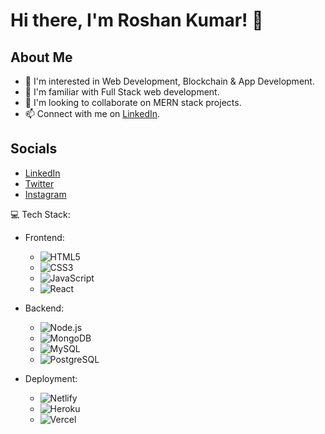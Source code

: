 # Hi there, I'm Roshan Kumar! 👋

## About Me
- 👀 I'm interested in Web Development, Blockchain & App Development.
- 🌱 I'm familiar with Full Stack web development.
- 💞️ I'm looking to collaborate on MERN stack projects.
- 📫 Connect with me on [LinkedIn](https://www.linkedin.com/in/yasshu/).

## Socials
- [LinkedIn](https://www.linkedin.com/in/roshan-kumar-810a1626a/)
- [Twitter](https://twitter.com/itsRoshanHarry)
- [Instagram](https://www.instagram.com/itsroshanharry/)

💻 Tech Stack:

- Frontend:
  - ![HTML5](https://img.shields.io/badge/-HTML5-E34F26?style=flat-square&logo=html5&logoColor=white)
  - ![CSS3](https://img.shields.io/badge/-CSS3-1572B6?style=flat-square&logo=css3&logoColor=white)
  - ![JavaScript](https://img.shields.io/badge/-JavaScript-F7DF1E?style=flat-square&logo=javascript&logoColor=black)
  - ![React](https://img.shields.io/badge/-React-61DAFB?style=flat-square&logo=react&logoColor=white)

- Backend:
  - ![Node.js](https://img.shields.io/badge/-Node.js-339933?style=flat-square&logo=node.js&logoColor=white)
  - ![MongoDB](https://img.shields.io/badge/-MongoDB-47A248?style=flat-square&logo=mongodb&logoColor=white)
  - ![MySQL](https://img.shields.io/badge/-MySQL-4479A1?style=flat-square&logo=mysql&logoColor=white)
  - ![PostgreSQL](https://img.shields.io/badge/-PostgreSQL-336791?style=flat-square&logo=postgresql&logoColor=white)

- Deployment:
  - ![Netlify](https://img.shields.io/badge/-Netlify-00C7B7?style=flat-square&logo=netlify&logoColor=white)
  - ![Heroku](https://img.shields.io/badge/-Heroku-430098?style=flat-square&logo=heroku&logoColor=white)
  - ![Vercel](https://img.shields.io/badge/-Vercel-000000?style=flat-square&logo=vercel&logoColor=white)

